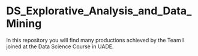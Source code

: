 # DS_Explorative_Analysis_and_Data_Mining
In this repository you will find many productions achieved by the Team I joined at the Data Science Course in UADE.

